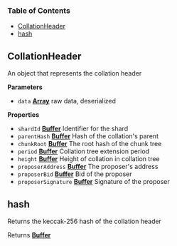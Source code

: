 <!-- Generated by documentation.js. Update this documentation by updating the source code. -->

### Table of Contents

-   [CollationHeader][1]
-   [hash][2]

## CollationHeader

An object that represents the collation header

**Parameters**

-   `data` **[Array][3]** raw data, deserialized

**Properties**

-   `shardId` **[Buffer][4]** Identifier for the shard
-   `parentHash` **[Buffer][4]** Hash of the collation's parent
-   `chunkRoot` **[Buffer][4]** The root hash of the chunk tree
-   `period` **[Buffer][4]** Collation tree extension period
-   `height` **[Buffer][4]** Height of collation in collation tree
-   `proposerAddress` **[Buffer][4]** The proposer's address
-   `proposerBid` **[Buffer][4]** Bid of the proposer
-   `proposerSignature` **[Buffer][4]** Signature of the proposer

## hash

Returns the keccak-256 hash of the collation header

Returns **[Buffer][4]** 

[1]: #collationheader

[2]: #hash

[3]: https://developer.mozilla.org/docs/Web/JavaScript/Reference/Global_Objects/Array

[4]: https://nodejs.org/api/buffer.html
